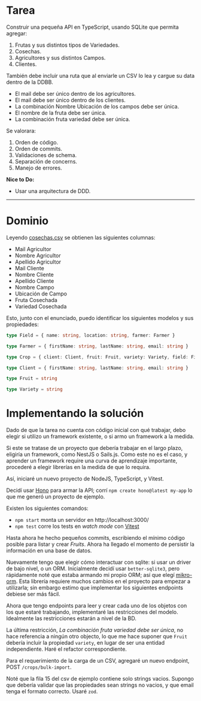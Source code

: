 # Tarea
Construir una pequeña API en TypeScript, usando SQLite que permita agregar:

1. Frutas y sus distintos tipos de Variedades.
2. Cosechas.
3. Agricultores y sus distintos Campos.
4. Clientes.

También debe incluir una ruta que al enviarle un CSV lo lea y cargue su data dentro de la DDBB.

- El mail debe ser único dentro de los agricultores.
- El mail debe ser único dentro de los clientes.
- La combinación Nombre Ubicación de los campos debe ser única.
- El nombre de la fruta debe ser única.
- La combinación fruta variedad debe ser única.

Se valorara:

1. Orden de código.
2. Orden de commits.
3. Validaciones de schema.
4. Separación de concerns.
5. Manejo de errores.

**Nice to Do:**
- Usar una arquitectura de DDD.

---

# Dominio
Leyendo [cosechas.csv](./cosechas.csv) se obtienen las siguientes columnas:

- Mail Agricultor
- Nombre Agricultor
- Apellido Agricultor
- Mail Cliente
- Nombre Cliente
- Apellido Cliente
- Nombre Campo
- Ubicación de Campo
- Fruta Cosechada
- Variedad Cosechada

Esto, junto con el enunciado, puedo identificar los siguientes modelos y sus propiedades:

```typescript
type Field = { name: string, location: string, farmer: Farmer }

type Farmer = { firstName: string, lastName: string, email: string }

type Crop = { client: Client, fruit: Fruit, variety: Variety, field: Field }

type Client = { firstName: string, lastName: string, email: string }

type Fruit = string

type Variety = string
```


# Implementando la solución

Dado de que la tarea no cuenta con código inicial con qué trabajar, debo elegir si utilizo un framework existente, o si armo un framework a la medida.

Si este se tratase de un proyecto que debería trabajar en el largo plazo, eligiría un framework, como NestJS o Sails.js. Como este no es el caso, y aprender un framework require una curva de aprendizaje importante, procederé a elegir librerías en la medida de que lo requira.

Así, iniciaré un nuevo proyecto de NodeJS, TypeScript, y Vitest.

Decidí usar [Hono](https://hono.dev/) para armar la API; corrí `npm create hono@latest my-app` lo que me generó un proyecto de ejemplo.

Existen los siguientes comandos:
- `npm start` monta un servidor en http://localhost:3000/
- `npm test` corre los tests en _watch mode_ con [Vitest](https://vitest.dev/)

Hasta ahora he hecho pequeños commits, escribiendo el mínimo código posible para listar y crear _Fruits_. Ahora ha llegado el momento de persistir la información en una base de datos.

Nuevamente tengo que elegir cómo interactuar con sqlite: si usar un driver de bajo nivel, o un ORM. Inicialmente decidí usar `better-sqlite3`, pero rápidamente noté que estaba armando mi propio ORM; así que elegí [mikro-orm](https://mikro-orm.io/). Esta librería requiere muchos cambios en el proyecto para empezar a utilizarla; sin embargo estimo que implementar los siguientes endpoints debiese ser más fácil.

Ahora que tengo endpoints para leer y crear cada uno de los objetos con los que estaré trabajando, implementaré las restricciones del modelo. Idealmente las restricciones estarán a nivel de la BD.

La última restricción, _La combinación fruta variedad debe ser única_, no hace referencia a ningún otro objecto, lo que me hace suponer que `Fruit` debería incluir la propiedad `variety`, en lugar de ser una entidad independiente. Haré el refactor correspondiente.

Para el requerimiento de la carga de un CSV, agregaré un nuevo endpoint, POST `/crops/bulk-import`.

Noté que la fila 15 del csv de ejemplo contiene solo strings vacios. Supongo que debería validar que las propiedades sean strings no vacios, y que email tenga el formato correcto. Usaré `zod`.

